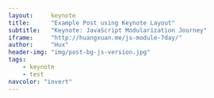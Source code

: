 ```yaml
---
layout:     keynote
title:      "Example Post using Keynote Layout"
subtitle:   "Keynote: JavaScript Modularization Journey"
iframe:     "http://huangxuan.me/js-module-7day/"
author:     "Hux"
header-img: "img/post-bg-js-version.jpg"
tags:
    - keynote
	- test
navcolor: "invert"
---
```

